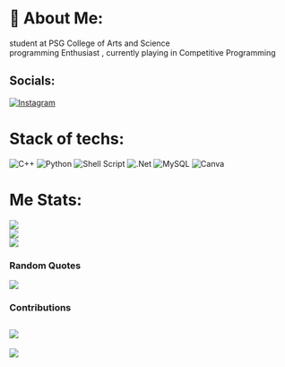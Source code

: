 # 💫 About Me:
student at PSG College of Arts and Science<br>programming Enthusiast , currently playing in Competitive Programming

## Socials:
[![Instagram](https://img.shields.io/badge/Instagram-%23E4405F.svg?logo=Instagram&logoColor=white)](https://instagram.com/_selva_ganz__) 

# Stack of techs:
![C++](https://img.shields.io/badge/c++-%2300599C.svg?style=for-the-badge&logo=c%2B%2B&logoColor=white) ![Python](https://img.shields.io/badge/python-3670A0?style=for-the-badge&logo=python&logoColor=ffdd54) ![Shell Script](https://img.shields.io/badge/shell_script-%23121011.svg?style=for-the-badge&logo=gnu-bash&logoColor=white) ![.Net](https://img.shields.io/badge/.NET-5C2D91?style=for-the-badge&logo=.net&logoColor=white) ![MySQL](https://img.shields.io/badge/mysql-%2300f.svg?style=for-the-badge&logo=mysql&logoColor=white) ![Canva](https://img.shields.io/badge/Canva-%2300C4CC.svg?style=for-the-badge&logo=Canva&logoColor=white)
# Me Stats:
![](https://github-readme-stats.vercel.app/api?username=Ganz1285&theme=dark&hide_border=false&include_all_commits=false&count_private=false)<br/>
![](https://github-readme-streak-stats.herokuapp.com/?user=Ganz1285&theme=dark&hide_border=false)<br/>
![](https://github-readme-stats.vercel.app/api/top-langs/?username=Ganz1285&theme=dark&hide_border=false&include_all_commits=false&count_private=false&layout=compact)

### Random Quotes
![](https://quotes-github-readme.vercel.app/api?type=horizontal&theme=radical)

### Contributions
![](https://github-contributor-stats.vercel.app/api?username=Ganz1285&limit=5&theme=dark&combine_all_yearly_contributions=true)
---
[![](https://visitcount.itsvg.in/api?id=Ganz1285&icon=0&color=0)](https://visitcount.itsvg.in)

<!-- Proudly created with GPRM ( https://gprm.itsvg.in ) -->
